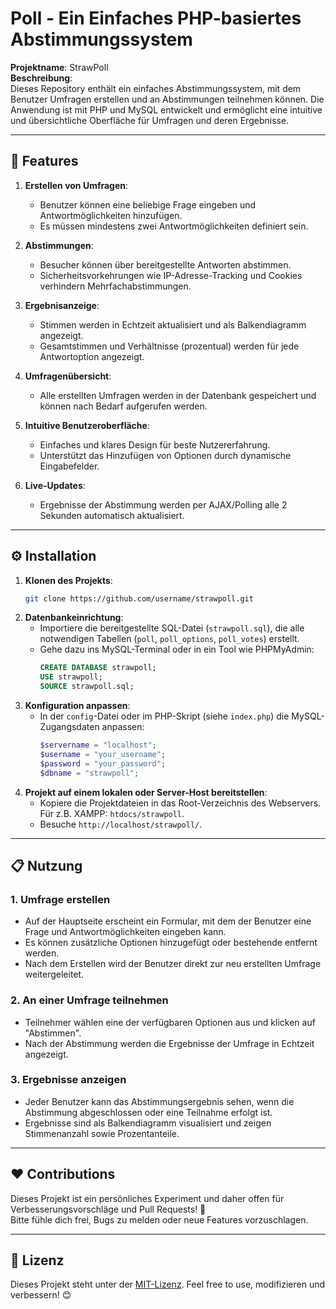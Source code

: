 # Poll - Ein Einfaches PHP-basiertes Abstimmungssystem

**Projektname**: StrawPoll  
**Beschreibung**:  
Dieses Repository enthält ein einfaches Abstimmungssystem, mit dem Benutzer Umfragen erstellen und an Abstimmungen teilnehmen können. Die Anwendung ist mit PHP und MySQL entwickelt und ermöglicht eine intuitive und übersichtliche Oberfläche für Umfragen und deren Ergebnisse.

---

## 🚀 **Features**

1. **Erstellen von Umfragen**:
   - Benutzer können eine beliebige Frage eingeben und Antwortmöglichkeiten hinzufügen.
   - Es müssen mindestens zwei Antwortmöglichkeiten definiert sein.

2. **Abstimmungen**:
   - Besucher können über bereitgestellte Antworten abstimmen.
   - Sicherheitsvorkehrungen wie IP-Adresse-Tracking und Cookies verhindern Mehrfachabstimmungen.

3. **Ergebnisanzeige**:
   - Stimmen werden in Echtzeit aktualisiert und als Balkendiagramm angezeigt.
   - Gesamtstimmen und Verhältnisse (prozentual) werden für jede Antwortoption angezeigt.

4. **Umfragenübersicht**:
   - Alle erstellten Umfragen werden in der Datenbank gespeichert und können nach Bedarf aufgerufen werden.

5. **Intuitive Benutzeroberfläche**:
   - Einfaches und klares Design für beste Nutzererfahrung.
   - Unterstützt das Hinzufügen von Optionen durch dynamische Eingabefelder.

6. **Live-Updates**:
   - Ergebnisse der Abstimmung werden per AJAX/Polling alle 2 Sekunden automatisch aktualisiert.

---

## ⚙️ **Installation**

1. **Klonen des Projekts**:
   ```bash
   git clone https://github.com/username/strawpoll.git
   ```
2. **Datenbankeinrichtung**:
   - Importiere die bereitgestellte SQL-Datei (`strawpoll.sql`), die alle notwendigen Tabellen (`poll`, `poll_options`, `poll_votes`) erstellt.
   - Gehe dazu ins MySQL-Terminal oder in ein Tool wie PHPMyAdmin:
     ```sql
     CREATE DATABASE strawpoll;
     USE strawpoll;
     SOURCE strawpoll.sql;
     ```
3. **Konfiguration anpassen**:
   - In der `config`-Datei oder im PHP-Skript (siehe `index.php`) die MySQL-Zugangsdaten anpassen:
     ```php
     $servername = "localhost";
     $username = "your_username";
     $password = "your_password";
     $dbname = "strawpoll";
     ```
4. **Projekt auf einem lokalen oder Server-Host bereitstellen**:
   - Kopiere die Projektdateien in das Root-Verzeichnis des Webservers.  
     Für z.B. XAMPP: `htdocs/strawpoll`.
   - Besuche `http://localhost/strawpoll/`.

---

## 📋 **Nutzung**

### 1. **Umfrage erstellen**
   - Auf der Hauptseite erscheint ein Formular, mit dem der Benutzer eine Frage und Antwortmöglichkeiten eingeben kann.
   - Es können zusätzliche Optionen hinzugefügt oder bestehende entfernt werden.
   - Nach dem Erstellen wird der Benutzer direkt zur neu erstellten Umfrage weitergeleitet.

### 2. **An einer Umfrage teilnehmen**
   - Teilnehmer wählen eine der verfügbaren Optionen aus und klicken auf "Abstimmen".
   - Nach der Abstimmung werden die Ergebnisse der Umfrage in Echtzeit angezeigt.

### 3. **Ergebnisse anzeigen**
   - Jeder Benutzer kann das Abstimmungsergebnis sehen, wenn die Abstimmung abgeschlossen oder eine Teilnahme erfolgt ist.
   - Ergebnisse sind als Balkendiagramm visualisiert und zeigen Stimmenanzahl sowie Prozentanteile.

---

## ❤️ **Contributions**

Dieses Projekt ist ein persönliches Experiment und daher offen für Verbesserungsvorschläge und Pull Requests! 🎉  
Bitte fühle dich frei, Bugs zu melden oder neue Features vorzuschlagen.

---

## 📜 **Lizenz**

Dieses Projekt steht unter der [MIT-Lizenz](LICENSE). Feel free to use, modifizieren und verbessern! 😊
